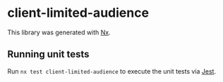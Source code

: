 # client-limited-audience

This library was generated with [Nx](https://nx.dev).

## Running unit tests

Run `nx test client-limited-audience` to execute the unit tests via [Jest](https://jestjs.io).
